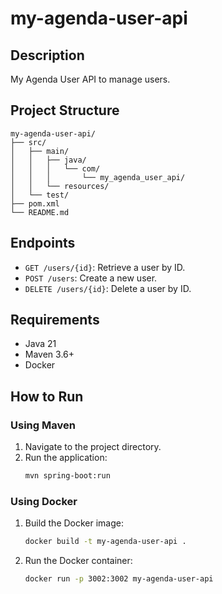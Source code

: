 # my-agenda-user-api

## Description
My Agenda User API to manage users.

## Project Structure

```
my-agenda-user-api/
├── src/
│   ├── main/
│   │   ├── java/
│   │   │   └── com/
│   │   │       └── my_agenda_user_api/
│   │   └── resources/
│   └── test/
├── pom.xml
└── README.md
```

## Endpoints
- `GET /users/{id}`: Retrieve a user by ID.
- `POST /users`: Create a new user.
- `DELETE /users/{id}`: Delete a user by ID.

## Requirements
- Java 21
- Maven 3.6+
- Docker

## How to Run

### Using Maven
1. Navigate to the project directory.
2. Run the application:
   ```sh
   mvn spring-boot:run
   ```

### Using Docker
1. Build the Docker image:
   ```sh
   docker build -t my-agenda-user-api .
   ```
2. Run the Docker container:
   ```sh
   docker run -p 3002:3002 my-agenda-user-api
   ```